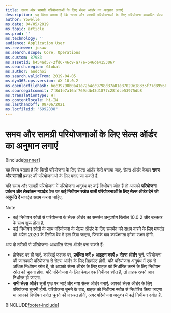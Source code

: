 ```yaml
---
title: समय और सामग्री परियोजनाओं के लिए सेल्स ऑर्डर का अनुमान लगाएं
description: यह विषय बताता है कि समय और सामग्री परियोजनाओं के लिए परियोजना-आधारित सेल्स ऑर्डर कैसे बनाएं.
author: Yowelle
ms.date: 04/05/2019
ms.topic: article
ms.prod: ''
ms.technology: ''
audience: Application User
ms.reviewer: josaw
ms.search.scope: Core, Operations
ms.custom: 87983
ms.assetid: b454ad57-2fd6-46c9-a77e-646de4153067
ms.search.region: Global
ms.author: andchoi
ms.search.validFrom: 2019-04-05
ms.dyn365.ops.version: AX 10.0.2
ms.openlocfilehash: bec39790b0a41e72b4cc9798d37a01e87029e18335f77d895680aafbb74fac3b
ms.sourcegitcommit: 7f8d1e7a16af769adb43d1877c28fdce53975db8
ms.translationtype: HT
ms.contentlocale: hi-IN
ms.lasthandoff: 08/06/2021
ms.locfileid: "6992838"
---
```

# <a name="project-sales-orders-for-time-and-material-projects"></a>समय और सामग्री परियोजनाओं के लिए सेल्स ऑर्डर का अनुमान लगाएं

[!include[banner](../includes/banner.md)]

यह विषय बताता है कि किसी परियोजना के लिए सेल्स ऑर्डर कैसे बनाया जाए. सेल्स ऑर्डर केवल **समय और सामग्री** प्रकार की परियोजनाओं के लिए बनाए जा सकते हैं.

यदि समय और सामग्री परियोजना में परियोजना अनुबंध पर कई निधीयन स्रोत हैं तो आपको **परियोजना प्रबंधन और लेखांकन मापदंड** पेज पर **कई निधीयन स्त्रोत वाली परियोजनाओं के लिए सेल्स ऑर्डर देने की अनुमति दें** मापदंड सक्षम करना चाहिए. 

> [!NOTE]
> - कई निधीयन स्रोतों से परियोजना के सेल्स ऑर्डर का समर्थन अनुप्रयोग रिलीज़ 10.0.2 और उच्चतर के साथ शुरू होता है.
> - कई निधीयन स्रोतों के साथ परियोजना के सेल्स ऑर्डर के लिए समर्थन को सक्षम करने के लिए मापदंड को अप्रैल 2020 के रिलीज वेव में हटा दिया जाएगा, जिसके बाद कार्यक्षमता हमेशा सक्षम होगी.

आप दो तरीकों से परियोजना-आधारित सेल्स ऑर्डर बना सकते हैं:

- प्रोजेक्ट पर ही जाएं. कार्रवाई फलक पर, **प्रबंधित करें > आइटम कार्य > सेल्स ऑर्डर** चुनें. परियोजना की जानकारी परियोजना से सेल्स ऑर्डर के लिए डिफ़ॉल्ट होगी. यदि परियोजना अनुबंध में एक से अधिक निधीयन स्रोत हैं, तो आपको सेल्स ऑर्डर के लिए ग्राहक को निर्धारित करने के लिए निधीयन स्रोत को चुनना होगा. यदि परियोजना के लिए केवल एक निधीयन स्रोत है, तो ग्राहक अपने आप निर्धारत हो जाएगा.
- **सभी सेल्स ऑर्डर** सूची पृष्ठ पर जाएं और नया सेल्स ऑर्डर बनाएं. आपको सेल्स ऑर्डर के लिए परियोजना चुननी होगी. परियोजना चुनने के बाद, ग्राहक को निधीयन स्त्रोत से निर्धारित किया जाएगा या आपको निधीयन स्त्रोत चुनने की ज़रूरत होगी, अगर परियोजना अनुबंध में कई निधीयन स्त्रोत हैं.



[!INCLUDE[footer-include](../includes/footer-banner.md)]